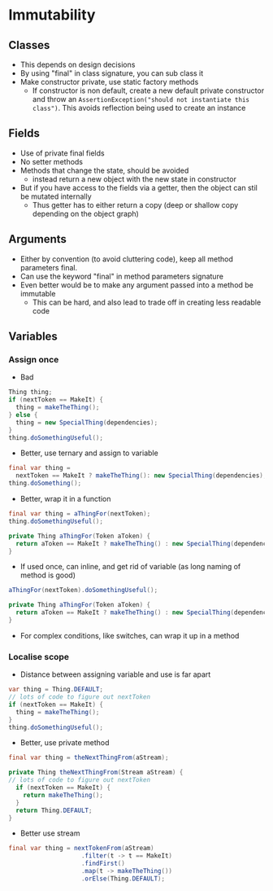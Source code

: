 # Immutability

## Classes

- This depends on design decisions
- By using "final" in class signature, you can sub class it
- Make constructor private, use static factory methods
  - If constructor is non default, create a new default private constructor and throw an ```AssertionException("should not instantiate this class")```. This avoids reflection being used to create an instance

## Fields

- Use of private final fields
- No setter methods
- Methods that change the state, should be avoided
  - instead return a new object with the new state in constructor
- But if you have access to the fields via a getter, then the object can stil be mutated internally
  - Thus getter has to either return a copy (deep or shallow copy depending on the object graph)

## Arguments

- Either by convention (to avoid cluttering code), keep all method parameters final.
- Can use the keyword "final" in method parameters signature
- Even better would be to make any argument passed into a method be immutable
  - This can be hard, and also lead to trade off in creating less readable code

## Variables

### Assign once

- Bad
```java
Thing thing;
if (nextToken == MakeIt) {
  thing = makeTheThing();
} else {
  thing = new SpecialThing(dependencies);
}
thing.doSomethingUseful();
```
- Better, use ternary and assign to variable
```java
final var thing =
  nextToken == MakeIt ? makeTheThing(): new SpecialThing(dependencies);
thing.doSomething();
```
- Better, wrap it in a function
```java
final var thing = aThingFor(nextToken);
thing.doSomethingUseful();

private Thing aThingFor(Token aToken) {
  return aToken == MakeIt ? makeTheThing() : new SpecialThing(dependencies);
}
```
- If used once, can inline, and get rid of variable (as long naming of method is good)
```java
aThingFor(nextToken).doSomethingUseful();

private Thing aThingFor(Token aToken) {
  return aToken == MakeIt ? makeTheThing() : new SpecialThing(dependencies);
}
```
- For complex conditions, like switches, can wrap it up in a method

### Localise scope

- Distance between assigning variable and use is far apart
```java
var thing = Thing.DEFAULT;
// lots of code to figure out nextToken
if (nextToken == MakeIt) {
  thing = makeTheThing();
}
thing.doSomethingUseful();
```
- Better, use private method
```java
final var thing = theNextThingFrom(aStream);

private Thing theNextThingFrom(Stream aStream) {
// lots of code to figure out nextToken
  if (nextToken == MakeIt) {
    return makeTheThing();
  }
  return Thing.DEFAULT;
}
```
- Better use stream
```java
final var thing = nextTokenFrom(aStream)
                    .filter(t -> t == MakeIt)
                    .findFirst()
                    .map(t -> makeTheThing())
                    .orElse(Thing.DEFAULT);
```
